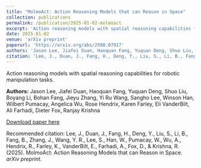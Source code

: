 ```yaml
---
title: "MolmoAct: Action Reasoning Models that can Reason in Space"
collection: publications
permalink: /publication/2025-01-02-molmoact
excerpt: 'Action reasoning models with spatial reasoning capabilities for robotic manipulation tasks.'
date: 2025-01-02
venue: 'arXiv preprint'
paperurl: 'https://arxiv.org/abs/2508.07917'
authors: 'Jason Lee, Jiafei Duan, Haoquan Fang, Yuquan Deng, Shuo Liu, Boyang Li, Bohan Fang, Jieyu Zhang, Yi Ru Wang, Sangho Lee, Winson Han, Wilbert Pumacay, Angelica Wu, Rose Hendrix, Karen Farley, Eli VanderBilt, Ali Farhadi, Dieter Fox, Ranjay Krishna'
citation: 'Lee, J., Duan, J., Fang, H., Deng, Y., Liu, S., Li, B., Fang, B., Zhang, J., Wang, Y. R., Lee, S., Han, W., Pumacay, W., Wu, A., Hendrix, R., Farley, K., VanderBilt, E., Farhadi, A., Fox, D., & Krishna, R. (2025). MolmoAct: Action Reasoning Models that can Reason in Space. <i>arXiv preprint</i>.'
---
```

Action reasoning models with spatial reasoning capabilities for robotic manipulation tasks.

**Authors:** Jason Lee, Jiafei Duan, Haoquan Fang, Yuquan Deng, Shuo Liu, Boyang Li, Bohan Fang, Jieyu Zhang, Yi Ru Wang, Sangho Lee, Winson Han, Wilbert Pumacay, Angelica Wu, Rose Hendrix, Karen Farley, Eli VanderBilt, Ali Farhadi, Dieter Fox, Ranjay Krishna

[Download paper here](https://arxiv.org/abs/2508.07917)

Recommended citation: Lee, J., Duan, J., Fang, H., Deng, Y., Liu, S., Li, B., Fang, B., Zhang, J., Wang, Y. R., Lee, S., Han, W., Pumacay, W., Wu, A., Hendrix, R., Farley, K., VanderBilt, E., Farhadi, A., Fox, D., & Krishna, R. (2025). MolmoAct: Action Reasoning Models that can Reason in Space. <i>arXiv preprint</i>. 